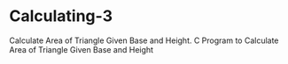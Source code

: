 # Calculating-3
Calculate Area of Triangle Given Base and Height. C Program to Calculate Area of Triangle Given Base and Height
